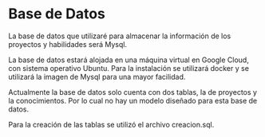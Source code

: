 # Base de Datos
La base de datos que utilizaré para almacenar la información de los proyectos y habilidades será Mysql.

La base de datos estará alojada en una máquina virtual en Google Cloud, con sistema operativo Ubuntu. Para la instalación se utilizará docker y se utilizará la imagen de Mysql para una mayor facilidad. 

Actualmente la base de datos solo cuenta con dos tablas, la de proyectos y la conocimientos. Por lo cual no hay un modelo diseñado para esta base de datos.

Para la creación de las tablas se utilizó el archivo creacion.sql. 